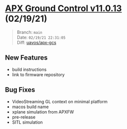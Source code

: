 # [APX Ground Control v11.0.13](https://github.com/uavos/apx-gcs/releases/tag/release-11.0.13) (02/19/21)

> Branch: `main`\
> Date: `02/19/21 22:31:05`\
> Diff: [uavos/apx-gcs](https://github.com/uavos/apx-gcs/compare/783862fb3ee0b5dba4e07204ad6a00a8ac2a3ab0...c28df6843539a0ca05a98550570def78594f3ef2)

## New Features
* build instructions
* link to firmware repository

## Bug Fixes
* VideoStreaming GL context on minimal platform
* macos build name
* xplane simulation from APXFW
* pre-release
* SITL simulation

